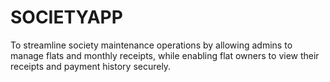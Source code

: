 # SOCIETYAPP

To streamline society maintenance operations by allowing admins to manage flats and monthly receipts, while enabling flat owners to view their receipts and payment history securely.
